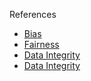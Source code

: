 References

- [Bias](https://innovatorsforpurpose.org/blog/biases-in-ai-through-the-eyes-of-an-emerging-innovator)
- [Fairness](https://www.csail.mit.edu/news/ai-thats-fair-and-accurate)
- [Data Integrity](https://outshift.cisco.com/blog/how-to-ensure-ai-data-integrity)
- [Data Integrity](https://www.potterclarkson.com/insights/what-data-is-used-to-train-an-ai-where-does-it-come-from-and-who-owns-it/)
